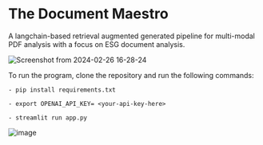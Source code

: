 # The Document Maestro
A langchain-based retrieval augmented generated pipeline for multi-modal PDF analysis with a focus on ESG document analysis.

![Screenshot from 2024-02-26 16-28-24](https://github.com/alibukhari6728/The-Document-Maestro/assets/63595396/1f8d9f3f-0ba3-47b1-bdfd-92a0c8900fdc)

To run the program, clone the repository and run the following commands:

```
- pip install requirements.txt

- export OPENAI_API_KEY= <your-api-key-here>

- streamlit run app.py
```

![image](https://github.com/alibukhari6728/The-Document-Maestro/assets/63595396/468abfd6-f25c-4854-9c35-076feff38ab4)
